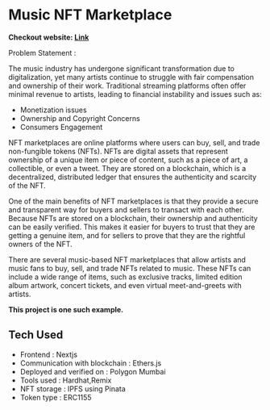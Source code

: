# Music NFT Marketplace

**Checkout website: [Link](https://nft-marketplace-eight-eta.vercel.app/)**

Problem Statement :

The music industry has undergone significant transformation due to digitalization, yet many artists continue to struggle with fair compensation and ownership of their work. Traditional streaming platforms often offer minimal revenue to artists, leading to financial instability and issues such as:

* Monetization issues
* Ownership and Copyright Concerns
* Consumers Engagement


NFT marketplaces are online platforms where users can buy, sell, and trade non-fungible tokens (NFTs). NFTs are digital assets that represent ownership of a unique item or piece of content, such as a piece of art, a collectible, or even a tweet. They are stored on a blockchain, which is a decentralized, distributed ledger that ensures the authenticity and scarcity of the NFT.

One of the main benefits of NFT marketplaces is that they provide a secure and transparent way for buyers and sellers to transact with each other. Because NFTs are stored on a blockchain, their ownership and authenticity can be easily verified. This makes it easier for buyers to trust that they are getting a genuine item, and for sellers to prove that they are the rightful owners of the NFT.

There are several music-based NFT marketplaces that allow artists and music fans to buy, sell, and trade NFTs related to music. These NFTs can include a wide range of items, such as exclusive tracks, limited edition album artwork, concert tickets, and even virtual meet-and-greets with artists.

**This project is one such example.**

## Tech Used

- Frontend : Nextjs
- Communication with blockchain : Ethers.js
- Deployed and verified on : Polygon Mumbai
- Tools used : Hardhat,Remix
- NFT storage : IPFS using Pinata
- Token type : ERC1155
